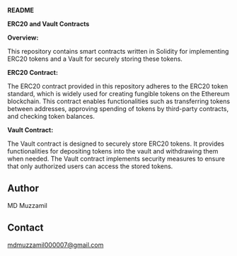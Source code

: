 **README**

**ERC20 and Vault Contracts**

**Overview:**

This repository contains smart contracts written in Solidity for implementing ERC20 tokens and a Vault for securely storing these tokens.

**ERC20 Contract:**

The ERC20 contract provided in this repository adheres to the ERC20 token standard, which is widely used for creating fungible tokens on the Ethereum blockchain. This contract enables functionalities such as transferring tokens between addresses, approving spending of tokens by third-party contracts, and checking token balances.

**Vault Contract:**

The Vault contract is designed to securely store ERC20 tokens. It provides functionalities for depositing tokens into the vault and withdrawing them when needed. The Vault contract implements security measures to ensure that only authorized users can access the stored tokens.

## Author
MD Muzzamil 

## Contact 
mdmuzzamil000007@gmail.com
